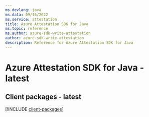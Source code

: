 ```yaml
---
ms.devlang: java
ms.data: 09/16/2022
ms.service: attestation
title: Azure Attestation SDK for Java
ms.topic: reference
ms.author: azure-sdk-write-attestation
author: azure-sdk-write-attestation
description: Reference for Azure Attestation SDK for Java
---
```

# Azure Attestation SDK for Java - latest

## Client packages - latest
[!INCLUDE [client-packages](attestation-client-index.md)]